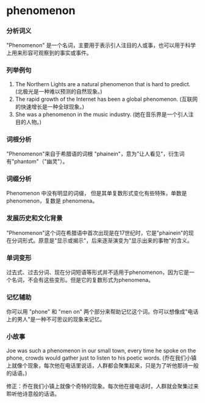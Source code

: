 # phenomenon

### 分析词义

  

"Phenomenon" 是一个名词，主要用于表示引人注目的人或事，也可以用于科学上用来形容可观察到的事实或事件。

  

### 列举例句

  

1.  The Northern Lights are a natural phenomenon that is hard to predict. (北极光是一种难以预测的自然现象。)
2.  The rapid growth of the Internet has been a global phenomenon. (互联网的快速增长是一种全球现象。)
3.  She was a phenomenon in the music industry. (她在音乐界是一个引人注目的人物。)

  

### 词根分析

  

"Phenomenon"来自于希腊语的词根 "phainein"，意为"让人看见"，衍生词有"phantom"（"幽灵"）。

  

### 词缀分析

  

Phenomenon 中没有明显的词缀， 但是其单复数形式变化有些特殊，单数是 phenomenon，复数是 phenomena。

  

### 发展历史和文化背景

  

"Phenomenon"这个词在希腊语中首次出现是在17世纪时，它是"phainein"的现在分词形式。原意是"显示或揭示"，后来逐渐演变为"显示出来的事物"的含义。

  

### 单词变形

  

过去式、过去分词、现在分词短语等形式并不适用于phenomenon，因为它是一个名词，不会有这些变形。但是它的复数形式为phenomena。

  

### 记忆辅助

  

你可以用 "phone" 和 "men on" 两个部分来帮助记忆这个词。你可以想像成"电话上的男人"是一种不可思议的现象来记忆。

  

### 小故事

  

Joe was such a phenomenon in our small town, every time he spoke on the phone, crowds would gather just to listen to his poetic words. (乔在我们小镇上就像个现象，每次他在电话里说话，人群都会聚集起来，只是为了听他那诗一般的话语。)

  

修正：乔在我们小镇上就像个奇特的现象。每次他在接电话时，人群就会聚集过来聆听他诗意般的话语。

